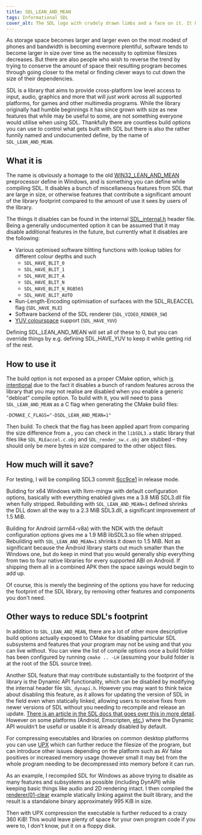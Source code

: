 ```yaml
---
title: SDL_LEAN_AND_MEAN
tags: Informational SDL
cover_alt: The SDL logo with crudely drawn limbs and a face on it. It has angry eyebrows and it is running fast, as noted by the speed lines
---
```


As storage space becomes larger and larger even on the most modest of phones and bandwidth is becoming evermore plentiful, software tends to become larger in size over time as the necessity to optimise filesizes decreases. But there are also people who wish to reverse the trend by trying to conserve the amount of space their resulting program becomes through going closer to the metal or finding clever ways to cut down the size of their dependencies.

SDL is a library that aims to provide cross-platform low level access to input, audio, graphics and more that will *just work* across all supported platforms, for games and other multimedia programs. While the library originally had humble beginnings it has since grown with size as new features that while may be useful to some, are not something everyone would utilise when using SDL. Thankfully there are countless build options you can use to control what gets built with SDL but there is also the rather funnily named and undocumented define, by the name of `SDL_LEAN_AND_MEAN`.

<!--more-->

## What it is
The name is obviously a homage to the old [WIN32_LEAN_AND_MEAN](https://devblogs.microsoft.com/oldnewthing/20091130-00/?p=15863) preprocessor define in Windows, and is something you can define while compiling SDL. It disables a bunch of miscellaneous features from SDL that are large in size, or otherwise features that contribute a significant amount of the library footprint compared to the amount of use it sees by users of the library.

The things it disables can be found in the internal [SDL_internal.h](https://github.com/libsdl-org/SDL/blob/main/src/SDL_internal.h#L129) header file. Being a generally undocumented option it can be assumed that it may disable additional features in the future, but currently what it disables are the following:

- Various optimised software blitting functions with lookup tables for different colour depths and such
	- `SDL_HAVE_BLIT_0`
	- `SDL_HAVE_BLIT_1`
	- `SDL_HAVE_BLIT_A`
	- `SDL_HAVE_BLIT_N`
	- `SDL_HAVE_BLIT_N_RGB565`
	- `SDL_HAVE_BLIT_AUTO`
- Run-Length-Encoding optimisation of surfaces with the SDL_RLEACCEL flag (`SDL_HAVE_RLE`)
- Software backend of the SDL renderer (`SDL_VIDEO_RENDER_SW`)
- [YUV colourspace](https://en.wikipedia.org/wiki/Y%E2%80%B2UV) support (`SDL_HAVE_YUV`)

Defining SDL_LEAN_AND_MEAN will set all of these to 0, but you can override things by e.g. defining SDL_HAVE_YUV to keep it while getting rid of the rest.

## How to use it
The build option is not exposed as a proper CMake option, which [is intentional](https://github.com/libsdl-org/SDL/pull/9252#issuecomment-1989413125) due to the fact it disables a bunch of random features across the library that you may not realise are disabled when you enable a generic "debloat" compile option. To build with it, you will need to pass `SDL_LEAN_AND_MEAN` as a C flag when generating the CMake build files:

`-DCMAKE_C_FLAGS="-DSDL_LEAN_AND_MEAN=1"`

Then build. To check that the flag has been applied apart from comparing the size difference from a , you can check in the `libSDL3.a` static library that files like `SDL_RLEaccel.c.obj` and `SDL_render_sw.c.obj` are stubbed &ndash; they should only be mere bytes in size compared to the other object files.

## How much will it save?
For testing, I will be compiling SDL3 commit [6cc9ce1](https://github.com/libsdl-org/SDL/commit/6cc9ce183d904489bf8e33e26b91d6012667e1b0) in release mode.

Building for x64 Windows with llvm-mingw with default configuration options, basically with everything enabled gives me a 3.8 MiB SDL3.dll file when fully stripped. Rebuilding with `SDL_LEAN_AND_MEAN=1` defined shrinks the DLL down all the way to a 2.3 MiB SDL3.dll, a significant improvement of 1.5 MiB.

Building for Android (arm64-v8a) with the NDK with the default configuration options gives me a 1.9 MiB libSDL3.so file when stripped. Rebuilding with `SDL_LEAN_AND_MEAN=1` shrinks it down to 1.5 MiB. Not as significant because the Android library starts out much smaller than the Windows one, but do keep in mind that you would generally ship everything from two to four native libraries for every supported ABI on Android. If shipping them all in a combined APK then the space savings would begin to add up.

Of course, this is merely the beginning of the options you have for reducing the footprint of the SDL library, by removing other features and components you don't need.

## Other ways to reduce SDL's footprint
In addition to `SDL_LEAN_AND_MEAN`, there are a lot of other more descriptive build options actually exposed to CMake for disabling particular SDL subsystems and features that your program may not be using and that you can live without. You can view the list of compile options once a build folder has been configured by running `cmake .. -LH` (assuming your build folder is at the root of the SDL source tree).

Another SDL feature that may contribute substantially to the footprint of the library is the Dynamic API functionality, which can be disabled by modifying the internal header file `SDL_dynapi.h`. However you may want to think twice about disabling this feature, as it allows for updating the version of SDL in the field even when statically linked, allowing users to receive fixes from newer versions of SDL without you needing to recompile and release an update. [There is an article in the SDL docs that goes over this in more detail](https://wiki.libsdl.org/SDL3/README/dynapi). However on some platforms (Android, Emscripten, [etc.](https://github.com/libsdl-org/SDL/blob/main/src/dynapi/SDL_dynapi.h#L46)) where the Dynamic API wouldn't be useful or usable it is already disabled by default.

For compressing executables and libraries on common desktop platforms you can use [UPX](https://github.com/upx/upx) which can further reduce the filesize of the program, but can introduce other issues depending on the platform such as AV false positives or increased memory usage (however small it may be) from the whole program needing to be decompressed into memory before it can run.

As an example, I recompiled SDL for Windows as above trying to disable as many features and subsystems as possible (including DynAPI) while keeping basic things like audio and 2D rendering intact. I then compiled the [renderer/01-clear](https://examples.libsdl.org/SDL3/renderer/01-clear/) example statically linking against the built library, and the result is a standalone binary approximately 995 KiB in size.

Then with UPX compression the executable is further reduced to a crazy 360 KiB! This would leave plenty of space for your own program code if you were to, I don't know, put it on a floppy disk.
